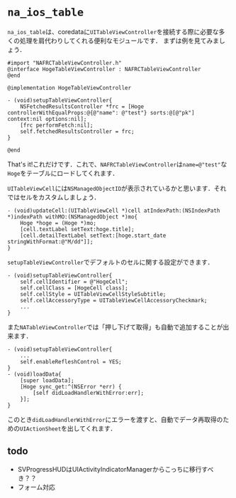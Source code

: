 # `na_ios_table`

`na_ios_table`は、coredataに`UITableViewController`を接続する際に必要な多くの処理を肩代わりしてくれる便利なモジュールです．
まずは例を見てみましょう．

```
#import "NAFRCTableViewController.h"
@interface HogeTableViewController : NAFRCTableViewController
@end

@implementation HogeTableViewController

- (void)setupTableViewController{
    NSFetchedResultsController *frc = [Hoge controllerWithEqualProps:@{@"name": @"test"} sorts:@[@"pk"] context:nil options:nil];
    [frc performFetch:nil];
    self.fetchedResultsController = frc;
}

@end
```

That's it!これだけです．これで、`NAFRCTableViewController`は`name=@"test"`な`Hoge`をテーブルにロードしてくれます．

`UITableViewCell`には`NSManagedObjectID`が表示されているかと思います．それではセルをカスタムしましょう．

```
- (void)updateCell:(UITableViewCell *)cell atIndexPath:(NSIndexPath *)indexPath withMO:(NSManagedObject *)mo{
    Hoge *hoge = (Hoge *)mo;
    [cell.textLabel setText:hoge.title];
    [cell.detailTextLabel setText:[hoge.start_date stringWithFormat:@"M/dd"]];
}
```

`setupTableViewController`でデフォルトのセルに関する設定ができます．

```
- (void)setupTableViewController{
    self.cellIdentifier = @"HogeCell";
    self.cellClass = [HogeCell class];
    self.cellStyle = UITableViewCellStyleSubtitle;
    self.cellAccessoryType = UITableViewCellAccessoryCheckmark;
	...
}
```

また`NATableViewController`では「押し下げて取得」も自動で追加することが出来ます．

```
- (void)setupTableViewController{
	...
    self.enableRefleshControl = YES;
}
- (void)loadData{
    [super loadData];
    [Hoge sync_get:^(NSError *err) {
        [self didLoadHandlerWithError:err];
    }];
}
```

このとき`didLoadHandlerWithError`にエラーを渡すと、自動でデータ再取得のための`UIActionSheet`を出してくれます．

## todo

 - SVProgressHUDはUIActivityIndicatorManagerからこっちに移行すべき？？
 - フォーム対応